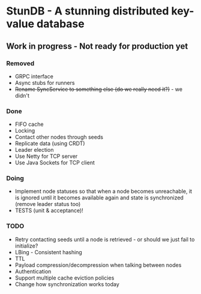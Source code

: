 # StunDB - A stunning distributed key-value database

## Work in progress - Not ready for production yet

### Removed
- GRPC interface
- Async stubs for runners
- ~~Rename SyncService to something else (do we really need it?)~~ - we didn't

### Done
- FIFO cache
- Locking
- Contact other nodes through seeds
- Replicate data (using CRDT)
- Leader election
- Use Netty for TCP server
- Use Java Sockets for TCP client

### Doing
- Implement node statuses so that when a node becomes unreachable, it is ignored until it becomes available again and state is synchronized (remove leader status too)
- TESTS (unit & acceptance)!

### TODO
- Retry contacting seeds until a node is retrieved - or should we just fail to initialize?
- LBing - Consistent hashing
- TTL
- Payload compression/decompression when talking between nodes
- Authentication
- Support multiple cache eviction policies
- Change how synchronization works today


